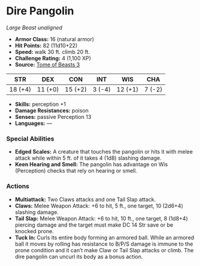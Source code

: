 # Dire Pangolin

*Large* *Beast* *unaligned*

- **Armor Class:** 16 (natural armor)
- **Hit Points:** 82 (11d10+22)
- **Speed:** walk 30 ft. climb 20 ft.
- **Challenge Rating:** 4 (1,100 XP)
- **Source:** [Tome of Beasts 3](https://koboldpress.com/kpstore/product/tome-of-beasts-2-for-5th-edition/)

| STR | DEX | CON | INT | WIS | CHA |
| --- | --- | --- | --- | --- | --- |
| 18 (+4) | 11 (+0) | 15 (+2) | 3 (-4) | 12 (+1) | 7 (-2) |

- **Skills:** perception +1
- **Damage Resistances:** poison
- **Senses:** passive Perception 13
- **Languages:** —
### Special Abilities
- **Edged Scales:** A creature that touches the pangolin or hits it with melee attack while within 5 ft. of it takes 4 (1d8) slashing damage.
- **Keen Hearing and Smell:** The pangolin has advantage on Wis (Perception) checks that rely on hearing or smell.
### Actions
- **Multiattack:** Two Claws attacks and one Tail Slap attack.
- **Claws:** Melee Weapon Attack: +6 to hit, 5 ft., one target, 10 (2d6+4) slashing damage.
- **Tail Slap:** Melee Weapon Attack: +6 to hit, 10 ft., one target, 8 (1d8+4) piercing damage and the target must make DC 14 Str save or be knocked prone.
- **Tuck In:** Curls its entire body forming an armored ball. While an armored ball it moves by rolling has resistance to B/P/S damage is immune to the prone condition and it can’t make Claw or Tail Slap attacks or climb. The dire pangolin can uncurl its body as a bonus action.
